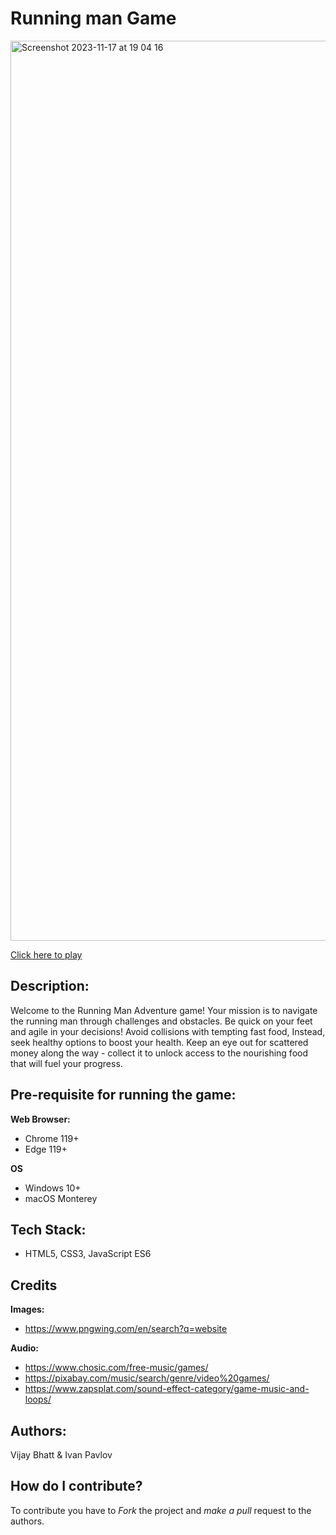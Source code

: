 # Running man Game 

<img width="1440" alt="Screenshot 2023-11-17 at 19 04 16" src="https://github.com/12Ivan03/runningman/assets/144702214/9454ae7b-b6da-4736-8c80-f8f7759c9fd2">

[Click here to play](https://12ivan03.github.io/runningman/)

## Description:
Welcome to the Running Man Adventure game! Your mission is to navigate the running man through challenges and obstacles. Be quick on your feet and agile in your decisions! Avoid collisions with tempting fast food, Instead, seek healthy options to boost your health. Keep an eye out for scattered money along the way - collect it to unlock access to the nourishing food that will fuel your progress.

## Pre-requisite for running the game:

**Web Browser:** 
- Chrome 119+
- Edge 119+

**OS** 
- Windows 10+
- macOS Monterey

## Tech Stack:
- HTML5, CSS3, JavaScript ES6

## Credits

**Images:** 
- https://www.pngwing.com/en/search?q=website 

**Audio:** 
- https://www.chosic.com/free-music/games/
- https://pixabay.com/music/search/genre/video%20games/ 
- https://www.zapsplat.com/sound-effect-category/game-music-and-loops/

## Authors: 

Vijay Bhatt & Ivan Pavlov

## How do I contribute?

To contribute you have to *Fork* the project and *make a pull* request to the authors.
